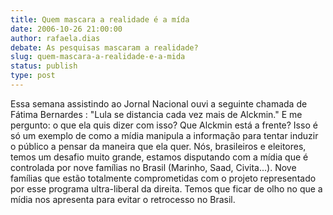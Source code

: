 ```yaml
---
title: Quem mascara a realidade é a mída
date: 2006-10-26 21:00:00
author: rafaela.dias
debate: As pesquisas mascaram a realidade?
slug: quem-mascara-a-realidade-e-a-mida
status: publish 
type: post
---
```


Essa semana assistindo ao Jornal Nacional ouvi a seguinte chamada de Fátima Bernardes : "Lula se distancia cada vez mais de Alckmin." E me pergunto: o que ela quis dizer com isso? Que Alckmin está a frente? 
Isso é só um exemplo de como a mídia manipula a informação para tentar induzir o público a pensar da maneira que ela quer. Nós, brasileiros e eleitores, temos um desafio muito grande, estamos disputando com a mídia que é controlada por nove famílias no Brasil (Marinho, Saad, Civita...). Nove famílias que estão totalmente comprometidas com o projeto representado por esse programa ultra-liberal da direita. Temos que ficar de olho no que a mídia nos apresenta para evitar o retrocesso no Brasil.

